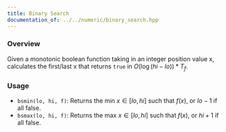 ```yaml
---
title: Binary Search
documentation_of: ../../numeric/binary_search.hpp
---
```


### Overview

Given a monotonic boolean function taking in an integer position value x, calculates the first/last x that returns `true` in $O(\log{(hi - lo)}) * T_f$.

### Usage

* `bsmin(lo, hi, f)`: Returns the min $x \in [lo, hi]$ such that $f(x)$, or $lo - 1$ if all false. 
* `bsmax(lo, hi, f)`: Returns the max $x \in [lo, hi]$ such that $f(x)$, or $hi + 1$ if all false.
